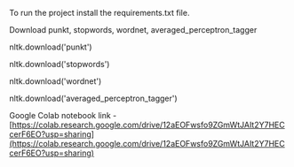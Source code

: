 To run the project install the requirements.txt file.

Download punkt, stopwords, wordnet, averaged_perceptron_tagger

nltk.download('punkt') 

nltk.download('stopwords')

nltk.download('wordnet')

nltk.download('averaged_perceptron_tagger')

Google Colab notebook link - [https://colab.research.google.com/drive/12aEOFwsfo9ZGmWtJAIt2Y7HECcerF6EO?usp=sharing](https://colab.research.google.com/drive/12aEOFwsfo9ZGmWtJAIt2Y7HECcerF6EO?usp=sharing)




